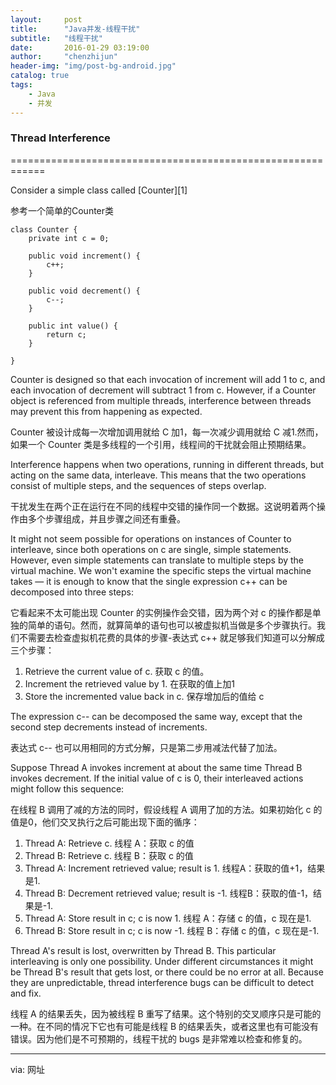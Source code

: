 ```yaml
---
layout:     post
title:      "Java并发-线程干扰"
subtitle:   "线程干扰"
date:       2016-01-29 03:19:00
author:     "chenzhijun"
header-img: "img/post-bg-android.jpg"
catalog: true
tags:
    - Java
    - 并发
---
```


### Thread Interference
============================================================

Consider a simple class called [Counter][1]

参考一个简单的Counter类

```
class Counter {
    private int c = 0;

    public void increment() {
        c++;
    }

    public void decrement() {
        c--;
    }

    public int value() {
        return c;
    }

}
```

Counter is designed so that each invocation of increment will add 1 to c, and each invocation of decrement will subtract 1 from c. However, if a Counter object is referenced from multiple threads, interference between threads may prevent this from happening as expected.

Counter 被设计成每一次增加调用就给 C 加1，每一次减少调用就给 C 减1.然而，如果一个 Counter 类是多线程的一个引用，线程间的干扰就会阻止预期结果。

Interference happens when two operations, running in different threads, but acting on the same data, interleave. This means that the two operations consist of multiple steps, and the sequences of steps overlap.

干扰发生在两个正在运行在不同的线程中交错的操作同一个数据。这说明着两个操作由多个步骤组成，并且步骤之间还有重叠。

It might not seem possible for operations on instances of Counter to interleave, since both operations on c are single, simple statements. However, even simple statements can translate to multiple steps by the virtual machine. We won't examine the specific steps the virtual machine takes — it is enough to know that the single expression c++ can be decomposed into three steps:

它看起来不太可能出现 Counter 的实例操作会交错，因为两个对 c 的操作都是单独的简单的语句。然而，就算简单的语句也可以被虚拟机当做是多个步骤执行。我们不需要去检查虚拟机花费的具体的步骤-表达式 c++ 就足够我们知道可以分解成三个步骤：

1.  Retrieve the current value of c.
	 获取 c 的值。
2.  Increment the retrieved value by 1.
	 在获取的值上加1
3.  Store the incremented value back in c.
	 保存增加后的值给 c

The expression c-- can be decomposed the same way, except that the second step decrements instead of increments.

表达式 c-- 也可以用相同的方式分解，只是第二步用减法代替了加法。

Suppose Thread A invokes increment at about the same time Thread B invokes decrement. If the initial value of c is 0, their interleaved actions might follow this sequence:

在线程 B 调用了减的方法的同时，假设线程 A 调用了加的方法。如果初始化 c 的值是0，他们交叉执行之后可能出现下面的循序：

1.  Thread A: Retrieve c.
    线程 A：获取 c 的值
2.  Thread B: Retrieve c.
    线程 B：获取 c 的值
3.  Thread A: Increment retrieved value; result is 1.
    线程A：获取的值+1，结果是1.
4.  Thread B: Decrement retrieved value; result is -1.
    线程B：获取的值-1，结果是-1.
5.  Thread A: Store result in c; c is now 1.
	线程 A：存储 c 的值，c 现在是1.
6.  Thread B: Store result in c; c is now -1.
   线程 B：存储 c 的值，c 现在是-1.

Thread A's result is lost, overwritten by Thread B. This particular interleaving is only one possibility. Under different circumstances it might be Thread B's result that gets lost, or there could be no error at all. Because they are unpredictable, thread interference bugs can be difficult to detect and fix.

线程 A 的结果丢失，因为被线程 B 重写了结果。这个特别的交叉顺序只是可能的一种。在不同的情况下它也有可能是线程 B 的结果丢失，或者这里也有可能没有错误。因为他们是不可预期的，线程干扰的 bugs 是非常难以检查和修复的。

--------------------------------------------------------------------------------

via: 网址


[a]:
[1]:http://docs.oracle.com/javase/tutorial/essential/concurrency/examples/Counter.java